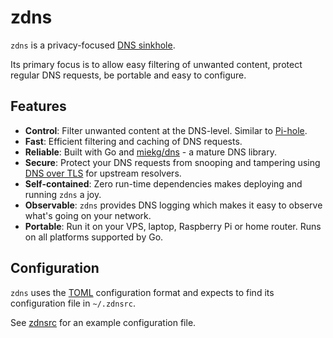# zdns

`zdns` is a privacy-focused [DNS
sinkhole](https://en.wikipedia.org/wiki/DNS_sinkhole).

Its primary focus is to allow easy filtering of unwanted content, protect
regular DNS requests, be portable and easy to configure.

## Features

* **Control**: Filter unwanted content at the DNS-level. Similar to
  [Pi-hole](https://github.com/pi-hole/pi-hole).
* **Fast**: Efficient filtering and caching of DNS requests.
* **Reliable**: Built with Go and [miekg/dns](https://github.com/miekg/dns) - a
  mature DNS library.
* **Secure**: Protect your DNS requests from snooping and tampering using [DNS
  over TLS](https://en.wikipedia.org/wiki/DNS_over_TLS) for upstream resolvers.
* **Self-contained**: Zero run-time dependencies makes deploying and running
  `zdns` a joy.
* **Observable**: `zdns` provides DNS logging which makes it easy to observe
  what's going on your network.
* **Portable**: Run it on your VPS, laptop, Raspberry Pi or home router. Runs on
  all platforms supported by Go.

## Configuration

`zdns` uses the [TOML](https://github.com/toml-lang/toml) configuration format
and expects to find its configuration file in `~/.zdnsrc`.

See [zdnsrc](zdnsrc) for an example configuration file.
